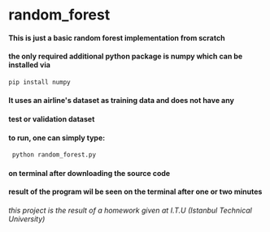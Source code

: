 # random_forest

#### This is just a basic random forest implementation from scratch
#### the only required additional python package is numpy which can be installed via
```bash
pip install numpy
```
#### It uses an airline's dataset as training data and does not have any 
#### test or validation dataset


#### to run, one can simply type:
```bash
 python random_forest.py
```
#### on terminal after downloading the source code
#### result of the program wil be seen on the terminal after one or two minutes


###### this project is the result of a homework given at I.T.U (Istanbul Technical University) 
